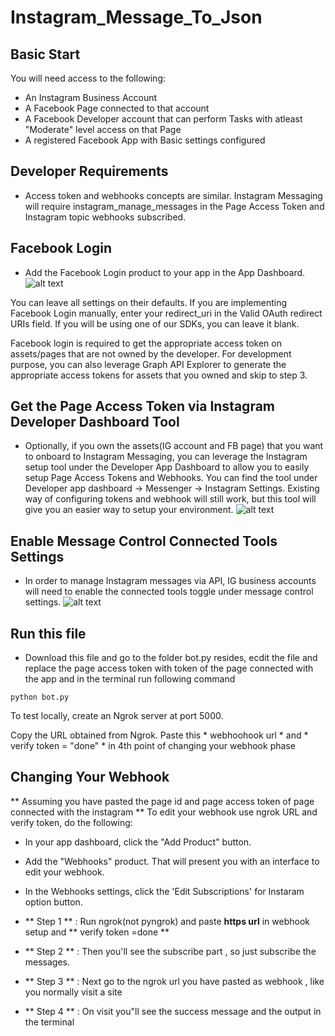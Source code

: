 # Instagram_Message_To_Json

## Basic Start

You will need access to the following:
* An Instagram Business Account
* A Facebook Page connected to that account
* A Facebook Developer account that can perform Tasks with atleast "Moderate" level access on that Page
* A registered Facebook App with Basic settings configured


## Developer Requirements
* Access token and webhooks concepts are similar. Instagram Messaging will require instagram_manage_messages in the Page Access Token and Instagram topic webhooks subscribed.
## Facebook Login
* Add the Facebook Login product to your app in the App Dashboard.
![alt text](https://scontent.fdel25-1.fna.fbcdn.net/v/t39.2365-6/142024493_1510314282501283_2452978316199914465_n.png?_nc_cat=108&ccb=1-5&_nc_sid=ad8a9d&_nc_ohc=AiCogUo8iJMAX8QiubG&_nc_ht=scontent.fdel25-1.fna&oh=a5bcedace25ff23e0d50ae1a5f1b3df4&oe=613D4034)

You can leave all settings on their defaults. If you are implementing Facebook Login manually, enter your redirect_uri in the Valid OAuth redirect URIs field. If you will be using one of our SDKs, you can leave it blank.

Facebook login is required to get the appropriate access token on assets/pages that are not owned by the developer. For development purpose, you can also leverage Graph API Explorer to generate the appropriate access tokens for assets that you owned and skip to step 3.

## Get the Page Access Token via Instagram Developer Dashboard Tool
* Optionally, if you own the assets(IG account and FB page) that you want to onboard to Instagram Messaging, you can leverage the Instagram setup tool under the Developer App Dashboard to allow you to easily setup Page Access Tokens and Webhooks. You can find the tool under Developer app dashboard → Messenger → Instagram Settings. Existing way of configuring tokens and webhook will still work, but this tool will give you an easier way to setup your environment.
![alt text](https://scontent.fdel25-1.fna.fbcdn.net/v/t39.2365-6/196275801_927883678049780_255440934045349593_n.png?_nc_cat=106&ccb=1-5&_nc_sid=ad8a9d&_nc_ohc=HjGzMPqxHgwAX_VoIJp&_nc_ht=scontent.fdel25-1.fna&oh=6e4fb818e9344195aa19036260755696&oe=613E1007)

## Enable Message Control Connected Tools Settings
* In order to manage Instagram messages via API, IG business accounts will need to enable the connected tools toggle under message control settings.
![alt text](https://scontent.fdel25-1.fna.fbcdn.net/v/t39.2365-6/161856968_298941651650715_9153695413459699473_n.png?_nc_cat=107&ccb=1-5&_nc_sid=ad8a9d&_nc_ohc=65eNY9Sp3jcAX9GYmQa&_nc_ht=scontent.fdel25-1.fna&oh=34d1a3e236cea88385da18af653e87cf&oe=613D3297)



## Run this file 
* Download this file and go to the folder bot.py resides, ecdit the file and replace the page access token with token of the page connected with the app and in the terminal run following command
 ```
 python bot.py
 ```

To test locally, create an Ngrok server at port 5000.

Copy the URL obtained from Ngrok.
Paste this * webhoohook url * and * verify token = "done" * in 4th point of changing your webhook phase

## Changing Your Webhook
** Assuming you  have pasted the page id  and page access token of page connected with the instagram **
To edit your webhook use ngrok URL and  verify token, do the following:

* In your app dashboard, click the "Add Product" button.
* Add the "Webhooks" product. That will present you with an interface to edit your webhook.
* In the Webhooks settings, click the 'Edit Subscriptions' for Instaram option button.

* ** Step 1 ** : Run ngrok(not pyngrok) and paste **https url** in webhook setup and ** verify token =done **
* ** Step 2 ** : Then you'll see the subscribe part , so just subscribe the messages.
* ** Step 3 ** : Next go to the ngrok url you have pasted as webhook , like you normally visit a site
* ** Step 4 ** : On visit you"ll see the success message and the output in the terminal







